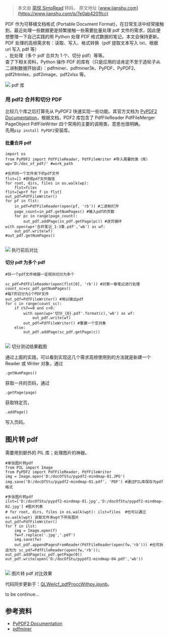 > 本文由 [简悦 SimpRead](http://ksria.com/simpread/) 转码， 原文地址 [www.jianshu.com](https://www.jianshu.com/p/7e0ab4201fcc)

PDF 作为可移植文档格式 (Portable Document Format)，在日常生活中经常接触到，最近处理一些数据更是频繁接触一些需要批量处理 pdf 文件的需求，因此便想整理一下自己实践的用 Python 处理 PDF 格式数据的笔记。本文会保持更新。  
PDF 处理的高频需求有：读取、写入、格式转换（pdf 提取文本写入 txt、根据 url 写入 pdf 等）  
、批处理（多个 pdf 合并为 1 个、切分 pdf）等等。  
查了下相关资料，Python 操作 PDF 的库有（只是应用的话肯定不至于造轮子从二进制数据开始读）：pdfminer、pdfminer3k、PyPDF、PyPDF2、pdf2htmlex、pdf2image、pdf2xlsx 等。

![](http://upload-images.jianshu.io/upload_images/2473543-1cba26c8d410aa37.png) pdf 库

### 用 pdf2 合并和切分 PDF

比较几个库之后打算先从 PyPDF2 快速实现一些功能。其官方文档为 [PyPDF2 Documentation](https://links.jianshu.com/go?to=https%3A%2F%2Fpythonhosted.org%2FPyPDF2%2F)，根据文档，PDF2 库包含了 PdfFileReader PdfFileMerger PageObject PdfFileWriter 四个常用的主要的调用类，意思也很明确。  
先用`pip install PyPDF2`安装库。

#### 批量合并 pdf

```
import os
from PyPDF2 import PdfFileReader, PdfFileWriter #导入需要的类（库）
wp='D:/doc_of_pdf/' #work_path

#合并同一个文件夹下的pdf文件
flst=[] #获得pdf文件路径
for root, dirs, files in os.walk(wp):
    flst=files
flst=[wp+f for f in flst]
out_pdf=PdfFileWriter()
for pf in flst:
    in_pdf=PdfFileReader(open(pf, 'rb')) #二进制打开
    page_count=in_pdf.getNumPages() #输入pdf的页数
    for pc in range(page_count): 
        out_pdf.addPage(in_pdf.getPage(pc)) #逐页循环
with open(wp+'合并笔记_1-3章.pdf','wb') as wf:
    out_pdf.write(wf)
#out_pdf.getNumPages()


```

![](http://upload-images.jianshu.io/upload_images/2473543-572df5717e5638f5.png) 执行前后对比

#### 切分 pdf 为多个 pdf

```
#将一个pdf文件根据一定规则切分为多个

sc_pdf=PdfFileReader(open(flst[0], 'rb')) #对第一章笔记进行处理
count_sc=sc_pdf.getNumPages()
#每7页切分为1个PDF文件
out_pdf=PdfFileWriter() #用以输出pdf
for c in range(count_sc):
    if c%7==0 and c>0:
        with open(wp+'切分_{0}.pdf'.format(c),'wb') as wf:
            out_pdf.write(wf)
        out_pdf=PdfFileWriter() #重建一个空对象
    else:
        out_pdf.addPage(sc_pdf.getPage(c))


```

![](http://upload-images.jianshu.io/upload_images/2473543-086fb2e6b96fd5a6.png) 切分测试结果截图

通过上面的实践，可以看到实现这几个需求高频使用到的方法就是新建一个 Reader 或 Writer 对象，通过

`.getNumPages()`

获取一共的页码，通过

`.getPage(page)`

获取特定页，

`.addPage()`

写入页码。

图片转 pdf
-------

需要用到额外的 PIL 库；处理图片的神器。

```
#单张图片转pdf
from PIL import Image
from PyPDF2 import PdfFileReader, PdfFileWriter
img = Image.open('D:/docOfStu/pypdf2-mindmap-01.JPG')
img.save('D:/docOfStu/pypdf2-mindmap-01.pdf', 'PDF') #通过PIL库保存为pdf格式

#多张图片转pdf
ilst=['D:/docOfStu/pypdf2-mindmap-01.jpg','D:/docOfStu/pypdf2-mindmap-02.jpg'] #图片列表 
# for root, dirs, files in os.walk(wpt): ilst=files  #也可以通过os.walk(wpt) 读取文件夹wpt下所有图片
out_pdf=PdfFileWriter()
for f in ilst:
    img = Image.open(f)
    fw=f.replace('.jpg','.pdf')
    img.save(fw)
    out_pdf.appendPagesFromReader(PdfFileReader(open(fw,'rb'))) #也可拆这句为 sc_pdf=PdfFileReader(open(fw,'rb')); out_pdf.addPage(sc_pdf.getPage(0))
out_pdf.write(open('D:/docOfStu/pypdf2-mindmap-04.pdf','wb'))


```

![](http://upload-images.jianshu.io/upload_images/2473543-6a184c7c219a1314.PNG) 图片转 pdf 对比效果

代码同步更新于：[QLWeilcf_pdfProccWithpy.ipynb](https://links.jianshu.com/go?to=https%3A%2F%2Fgithub.com%2FQLWeilcf%2FStack_lcf%2Fblob%2Fmaster%2FpdfProccWithpy.ipynb)。

to be continue…

参考资料
----

*   [PyPDF2 Documentation](https://links.jianshu.com/go?to=https%3A%2F%2Fpythonhosted.org%2FPyPDF2%2F)
*   [pdfminer](https://links.jianshu.com/go?to=https%3A%2F%2Fpypi.org%2Fproject%2Fpdfminer%2F)